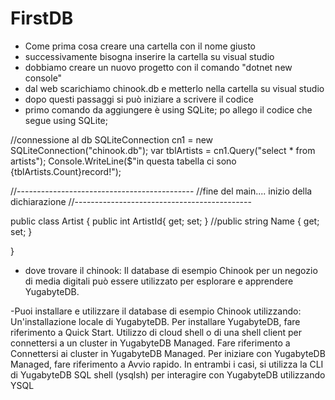 # FirstDB
- Come prima cosa creare una cartella con il nome giusto
- successivamente bisogna inserire la cartella su visual studio
- dobbiamo creare un nuovo progetto con il comando "dotnet new console"
- dal web scarichiamo chinook.db e metterlo nella cartella su visual studio
- dopo questi passaggi si può iniziare a scrivere il codice
- primo comando da aggiungere è using SQLite;
po allego il codice che segue
using SQLite;





//connessione al db
SQLiteConnection cn1 = new SQLiteConnection("chinook.db");
var tblArtists = cn1.Query<Artist>("select * from artists");
Console.WriteLine($"in questa tabella ci sono {tblArtists.Count}record!");

//--------------------------------------------
//fine del main.... inizio della dichiarazione
//--------------------------------------------

public class Artist
{
public int ArtistId{ get; set; }
//public string Name { get; set; }

}
 
  
  
  - dove trovare il chinook:
  Il database di esempio Chinook per un negozio di media digitali può essere utilizzato per esplorare e apprendere YugabyteDB.

-Puoi installare e utilizzare il database di esempio Chinook utilizzando:
 Un'installazione locale di YugabyteDB. Per installare YugabyteDB, fare riferimento a Quick Start.
 Utilizzo di cloud shell o di una shell client per connettersi a un cluster in YugabyteDB Managed. Fare riferimento a Connettersi ai cluster in YugabyteDB Managed.
 Per   iniziare con YugabyteDB Managed, fare riferimento a Avvio rapido.
 In entrambi i casi, si utilizza la CLI di YugabyteDB SQL shell (ysqlsh) per interagire con YugabyteDB utilizzando YSQL

